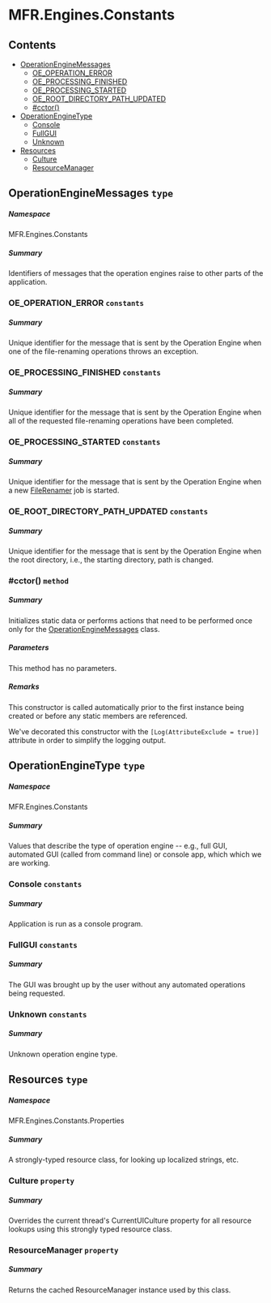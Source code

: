 <a name='assembly'></a>
# MFR.Engines.Constants

## Contents

- [OperationEngineMessages](#T-MFR-Engines-Constants-OperationEngineMessages 'MFR.Engines.Constants.OperationEngineMessages')
  - [OE_OPERATION_ERROR](#F-MFR-Engines-Constants-OperationEngineMessages-OE_OPERATION_ERROR 'MFR.Engines.Constants.OperationEngineMessages.OE_OPERATION_ERROR')
  - [OE_PROCESSING_FINISHED](#F-MFR-Engines-Constants-OperationEngineMessages-OE_PROCESSING_FINISHED 'MFR.Engines.Constants.OperationEngineMessages.OE_PROCESSING_FINISHED')
  - [OE_PROCESSING_STARTED](#F-MFR-Engines-Constants-OperationEngineMessages-OE_PROCESSING_STARTED 'MFR.Engines.Constants.OperationEngineMessages.OE_PROCESSING_STARTED')
  - [OE_ROOT_DIRECTORY_PATH_UPDATED](#F-MFR-Engines-Constants-OperationEngineMessages-OE_ROOT_DIRECTORY_PATH_UPDATED 'MFR.Engines.Constants.OperationEngineMessages.OE_ROOT_DIRECTORY_PATH_UPDATED')
  - [#cctor()](#M-MFR-Engines-Constants-OperationEngineMessages-#cctor 'MFR.Engines.Constants.OperationEngineMessages.#cctor')
- [OperationEngineType](#T-MFR-Engines-Constants-OperationEngineType 'MFR.Engines.Constants.OperationEngineType')
  - [Console](#F-MFR-Engines-Constants-OperationEngineType-Console 'MFR.Engines.Constants.OperationEngineType.Console')
  - [FullGUI](#F-MFR-Engines-Constants-OperationEngineType-FullGUI 'MFR.Engines.Constants.OperationEngineType.FullGUI')
  - [Unknown](#F-MFR-Engines-Constants-OperationEngineType-Unknown 'MFR.Engines.Constants.OperationEngineType.Unknown')
- [Resources](#T-MFR-Engines-Constants-Properties-Resources 'MFR.Engines.Constants.Properties.Resources')
  - [Culture](#P-MFR-Engines-Constants-Properties-Resources-Culture 'MFR.Engines.Constants.Properties.Resources.Culture')
  - [ResourceManager](#P-MFR-Engines-Constants-Properties-Resources-ResourceManager 'MFR.Engines.Constants.Properties.Resources.ResourceManager')

<a name='T-MFR-Engines-Constants-OperationEngineMessages'></a>
## OperationEngineMessages `type`

##### Namespace

MFR.Engines.Constants

##### Summary

Identifiers of messages that the operation engines raise to other parts of the
application.

<a name='F-MFR-Engines-Constants-OperationEngineMessages-OE_OPERATION_ERROR'></a>
### OE_OPERATION_ERROR `constants`

##### Summary

Unique identifier for the message that is sent by the Operation Engine when one
of the file-renaming operations throws an exception.

<a name='F-MFR-Engines-Constants-OperationEngineMessages-OE_PROCESSING_FINISHED'></a>
### OE_PROCESSING_FINISHED `constants`

##### Summary

Unique identifier for the message that is sent by the Operation Engine when all
of the requested file-renaming operations have been completed.

<a name='F-MFR-Engines-Constants-OperationEngineMessages-OE_PROCESSING_STARTED'></a>
### OE_PROCESSING_STARTED `constants`

##### Summary

Unique identifier for the message that is sent by the Operation Engine when a
new [FileRenamer](#T-MFR-Renamers-Files-FileRenamer 'MFR.Renamers.Files.FileRenamer') job is started.

<a name='F-MFR-Engines-Constants-OperationEngineMessages-OE_ROOT_DIRECTORY_PATH_UPDATED'></a>
### OE_ROOT_DIRECTORY_PATH_UPDATED `constants`

##### Summary

Unique identifier for the message that is sent by the Operation Engine when the
root directory, i.e., the starting directory, path is changed.

<a name='M-MFR-Engines-Constants-OperationEngineMessages-#cctor'></a>
### #cctor() `method`

##### Summary

Initializes static data or performs actions that need to be performed once only
for the [OperationEngineMessages](#T-MFR-Engines-Constants-OperationEngineMessages 'MFR.Engines.Constants.OperationEngineMessages') class.

##### Parameters

This method has no parameters.

##### Remarks

This constructor is called automatically prior to the first instance being
created or before any static members are referenced.



We've decorated this constructor with the `[Log(AttributeExclude = true)]`
attribute in order to simplify the logging output.

<a name='T-MFR-Engines-Constants-OperationEngineType'></a>
## OperationEngineType `type`

##### Namespace

MFR.Engines.Constants

##### Summary

Values that describe the type of operation engine -- e.g., full GUI, automated GUI (called from command line) or console app, which which we are working.

<a name='F-MFR-Engines-Constants-OperationEngineType-Console'></a>
### Console `constants`

##### Summary

Application is run as a console program.

<a name='F-MFR-Engines-Constants-OperationEngineType-FullGUI'></a>
### FullGUI `constants`

##### Summary

The GUI was brought up by the user without any automated operations being requested.

<a name='F-MFR-Engines-Constants-OperationEngineType-Unknown'></a>
### Unknown `constants`

##### Summary

Unknown operation engine type.

<a name='T-MFR-Engines-Constants-Properties-Resources'></a>
## Resources `type`

##### Namespace

MFR.Engines.Constants.Properties

##### Summary

A strongly-typed resource class, for looking up localized strings, etc.

<a name='P-MFR-Engines-Constants-Properties-Resources-Culture'></a>
### Culture `property`

##### Summary

Overrides the current thread's CurrentUICulture property for all
  resource lookups using this strongly typed resource class.

<a name='P-MFR-Engines-Constants-Properties-Resources-ResourceManager'></a>
### ResourceManager `property`

##### Summary

Returns the cached ResourceManager instance used by this class.
